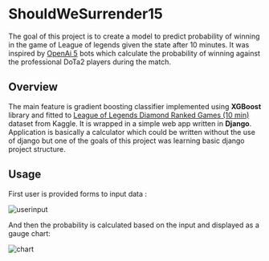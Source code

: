 # ShouldWeSurrender15

The goal of this project is to create a model to predict probability of winning in the game of League of legends given the state after 10 minutes. It was inspired by [OpenAi 5](https://openai.com/projects/five/) bots which calculate the probability of winning against the professional DoTa2 players during the match. 

## Overview 

The main feature is gradient boosting classifier implemented using **XGBoost** library and fitted to [League of Legends Diamond Ranked Games (10 min)](https://www.kaggle.com/bobbyscience/league-of-legends-diamond-ranked-games-10-min) dataset from Kaggle. It is wrapped in a simple web app written in **Django**. Application is basically a calculator which could be written without the use of django but one of the goals of this project was learning basic django project structure. 

## Usage


First user is provided forms to input data :

![userinput](https://github.com/lukasztroc/ShouldWeSurrender15/blob/master/user_input.png)


And then the probability is calculated based on the input and displayed as a gauge chart:

![chart](https://github.com/lukasztroc/ShouldWeSurrender15/blob/master/gauge.png)
